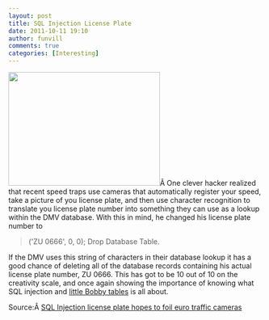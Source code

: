 ```yaml
---
layout: post
title: SQL Injection License Plate
date: 2011-10-11 19:10
author: funvill
comments: true
categories: [Interesting]
---
```

<a href="http://www.abluestar.com/blog/wp-content/uploads/2011/10/for_traffic_cameras.jpg"><img class="size-medium wp-image-2248 alignright" title="for_traffic_cameras" src="http://www.abluestar.com/blog/wp-content/uploads/2011/10/for_traffic_cameras-300x225.jpg" alt="" width="300" height="225" /></a>Â One clever hacker realized that recent speed traps use cameras that automatically register your speed, take a picture of you license plate, and then use character recognition to translate you license plate number into something they can use as a lookup within the DMV database. With this in mind, he changed his license plate number to
<blockquote>('ZU 0666', 0, 0); Drop Database Table.</blockquote>
If the DMV uses this string of characters in their database lookup it has a good chance of deleting all of the database records containing his actual license plate number, ZU 0666. This has got to be 10 out of 10 on the creativity scale, and once again showing the importance of knowing what SQL injection and <a href="http://xkcd.com/327/">little Bobby tables</a> is all about.

Source:Â <a href="http://gizmodo.com/5498412/sql-injection-license-plate-hopes-to-foil-euro-traffic-cameras">SQL Injection license plate hopes to foil euro traffic cameras</a>
